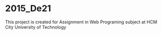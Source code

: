 # 2015_De21
This project is created for Assignment in Web Programing subject at HCM City University of Technology
